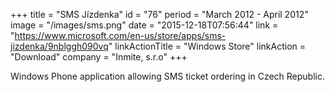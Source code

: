 +++
title = "SMS Jízdenka"
id = "76"
period = "March 2012 - April 2012"
image = "/images/sms.png"
date = "2015-12-18T07:56:44"
link = "https://www.microsoft.com/en-us/store/apps/sms-jizdenka/9nblggh090vq"
linkActionTitle = "Windows Store"
linkAction = "Download"
company = "Inmite, s.r.o"
+++

Windows Phone application allowing SMS ticket ordering in Czech Republic.
